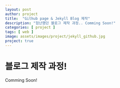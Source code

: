 ```yaml
---
layout: post
author: project
title:  "Github page & Jekyll Blog 제작"
description: "험난했던 블로그 제작 과정.. Comming Soon!"
categories: [ project ]
tags: [ web ]
image: assets/images/project/jekyll_github.jpg
project: true
---
```



# 블로그 제작 과정!
Comming Soon!
